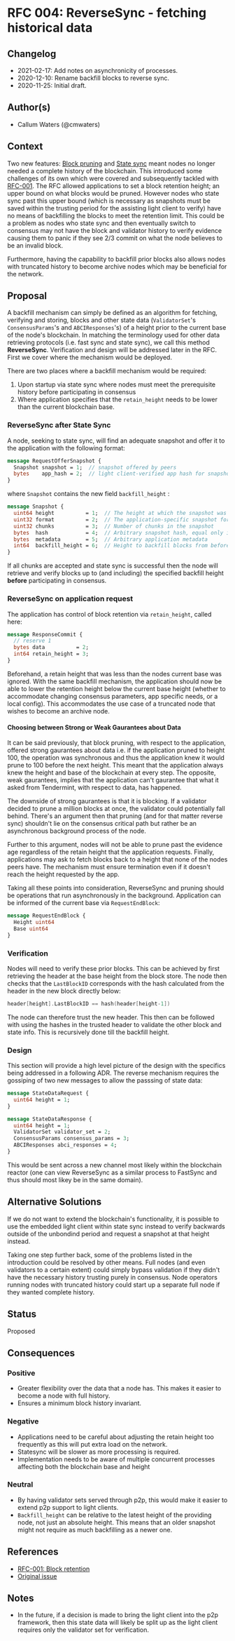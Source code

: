 # RFC 004: ReverseSync - fetching historical data

## Changelog

- 2021-02-17: Add notes on asynchronicity of processes.
- 2020-12-10: Rename backfill blocks to reverse sync.
- 2020-11-25: Initial draft.

## Author(s)

- Callum Waters (@cmwaters)

## Context

Two new features: [Block pruning](https://github.com/tendermint/tendermint/issues/3652)
and [State sync](https://github.com/tendermint/tendermint/blob/master/docs/architecture/adr-042-state-sync.md)
meant nodes no longer needed a complete history of the blockchain. This
introduced some challenges of its own which were covered and subsequently
tackled with [RFC-001](https://github.com/tendermint/spec/blob/master/rfc/001-block-retention.md).
The RFC allowed applications to set a block retention height; an upper bound on
what blocks would be pruned. However nodes who state sync past this upper bound
(which is necessary as snapshots must be saved within the trusting period for
the assisting light client to verify) have no means of backfilling the blocks
to meet the retention limit. This could be a problem as nodes who state sync and
then eventually switch to consensus may not have the block and validator
history to verify evidence causing them to panic if they see 2/3 commit on what
the node believes to be an invalid block.

Furthermore, having the capability to backfill prior blocks also allows nodes with
truncated history to become archive nodes which may be beneficial for the
network.                                            

## Proposal

A backfill mechanism can simply be defined as an algorithm for fetching,
verifying and storing, blocks and other state data (`ValidatorSet`'s
`ConsensusParams`'s and `ABCIResponses`'s) of a height prior to the current
base of the node's blockchain. In matching the terminology used for other
data retrieving protocols (i.e. fast sync and state sync), we 
call this method **ReverseSync**. Verification and design will be 
addressed later in the RFC. First we cover where the mechanism would be deployed.

There are two places where a backfill mechanism would be required:
1. Upon startup via state sync where nodes must meet the prerequisite history
before participating in consensus
2. Where application specifies that the `retain_height` needs to be lower than
the current blockchain base.

### ReverseSync after State Sync

A node, seeking to state sync, will find an adequate snapshot and offer it to
the application with the following format:

```proto
message RequestOfferSnapshot {
  Snapshot snapshot = 1;  // snapshot offered by peers
  bytes    app_hash = 2;  // light client-verified app hash for snapshot height
}
```

where `Snapshot` contains the new field `backfill_height` :

```proto
message Snapshot {
  uint64 height          = 1;  // The height at which the snapshot was taken
  uint32 format          = 2;  // The application-specific snapshot format
  uint32 chunks          = 3;  // Number of chunks in the snapshot
  bytes  hash            = 4;  // Arbitrary snapshot hash, equal only if identical
  bytes  metadata        = 5;  // Arbitrary application metadata
  int64  backfill_height = 6;  // Height to backfill blocks from before starting application (inclusive)
}
```

If all chunks are accepted and state sync is successful then the node will
retrieve and verify blocks up to (and including) the specified backfill height
**before** participating in consensus.

### ReverseSync on application request

The application has control of block retention via `retain_height`, called here:

```proto
message ResponseCommit {
  // reserve 1
  bytes data          = 2;
  int64 retain_height = 3;
}
```

Beforehand, a retain height that was less than the nodes current base was
ignored. With the same backfill mechanism, the application should now be able to
lower the retention height below the current base height (whether to accommodate
changing consensus parameters, app specific needs, or a local config).
This accommodates the use case of a truncated node that wishes to become an
archive node.

#### Choosing between Strong or Weak Gaurantees about Data

It can be said previously, that block pruning, with respect to the application, 
offered strong gaurantees about data i.e. if the application pruned to height 100, 
the operation was synchronous and thus the application knew it would prune to 100 
before the next height. This meant that the application always knew the height and 
base of the blockchain at every step. The opposite, weak gaurantees, implies that 
the application can't gaurantee that what it asked from Tendermint, with respect 
to data, has happened.

The downside of strong gaurantees is that it is blocking. If a validator decided 
to prune a million blocks at once, the validator could potentially fall behind. 
There's an argument then that pruning (and for that matter reverse sync) shouldn't 
lie on the consensus critical path but rather be an asynchronous background process 
of the node.

Further to this argument, nodes will not be able to prune past the evidence age 
regardless of the retain height that the application requests. Finally, applications 
may ask to fetch blocks back to a height that none of the nodes peers have. 
The mechanism must ensure termination even if it doesn't reach the height requested 
by the app.

Taking all these points into consideration, ReverseSync and pruning should be
operations that run asynchronously in the background. Application can be informed
of the current base via `RequestEndBlock`:

```proto 
message RequestEndBlock {
  Height uint64
  Base uint64
}
```

### Verification

Nodes will need to verify these prior blocks. This can be achieved by first
retrieving the header at the base height from the block store. The node then
checks that the `LastBlockID` corresponds with the hash calculated from the
header in the new block directly below:

```go
header[height].LastBlockID == hash(header[height-1])
```

The node can therefore trust the new header. This then can be followed with
using the hashes in the trusted header to validate the other block and state
info. This is recursively done till the backfill height.  

### Design

This section will provide a high level picture of the design with the specifics being
addressed in a following ADR. The reverse mechanism requires the gossiping of two new
messages to allow the passsing of state data:

```proto
message StateDataRequest {
  uint64 height = 1;
}
```

```proto
message StateDataResponse {
  uint64 height = 1;
  ValidatorSet validator_set = 2;
  ConsensusParams consensus_params = 3;
  ABCIResponses abci_responses = 4;
}
```

This would be sent across a new channel most likely within the blockchain reactor 
(one can view ReverseSync as a similar process to FastSync and thus should most
likey be in the same domain).

## Alternative Solutions

If we do not want to extend the blockchain's functionality, it is possible to
use the embedded light client within state sync instead to verify backwards outside
of the unbondind period and request a snapshot at that height instead. 

Taking one step further back, some of the problems listed in the introduction
could be resolved by other means. Full nodes (and even validators to a certain
extent) could simply bypass validation if they didn't have the necessary
history trusting purely in consensus. Node operators running nodes with truncated 
history could start up a separate full node if they wanted complete history.

## Status

Proposed

## Consequences

### Positive

- Greater flexibility over the data that a node has. This makes it easier to
become a node with full history.
- Ensures a minimum block history invariant.

### Negative

- Applications need to be careful about adjusting the retain height too
frequently as this will put extra load on the network.
- Statesync will be slower as more processing is required.
- Implementation needs to be aware of multiple concurrent processes affecting
both the blockchain base and height

### Neutral

- By having validator sets served through p2p, this would make it easier to
extend p2p support to light clients.
- `Backfill_height` can be relative to the latest height of the providing node,
not just an absolute height. This means that an older snapshot might not require
as much backfilling as a newer one.

## References

- [RFC-001: Block retention](https://github.com/tendermint/spec/blob/master/rfc/001-block-retention.md)
- [Original issue](https://github.com/tendermint/tendermint/issues/4629)

## Notes

- In the future, if a decision is made to bring the light client into the p2p framework, then this state 
data will likely be split up as the light client requires only the validator set for verification.